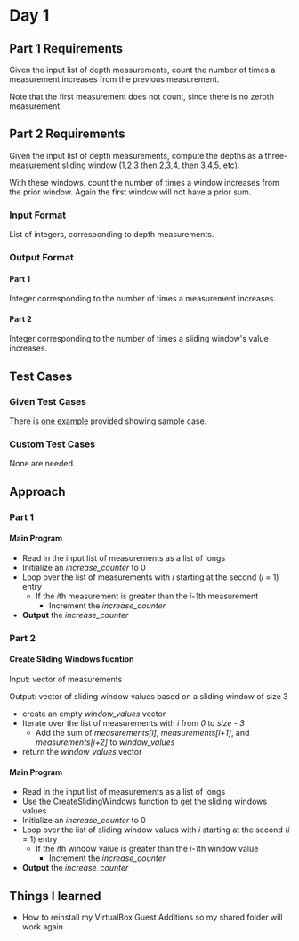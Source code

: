 # Day 1 #

## Part 1 Requirements ##

Given the input list of depth measurements, count the number of times a measurement increases from the previous measurement.

Note that the first measurement does not count, since there is no zeroth measurement.

## Part 2 Requirements ##

Given the input list of depth measurements, compute the depths as a three-measurement sliding window (1,2,3 then 2,3,4, then 3,4,5, etc).

With these windows, count the number of times a window increases from the prior window. Again the first window will not have a prior sum.

### Input Format ###

List of integers, corresponding to depth measurements.

### Output Format ###

#### Part 1 ####

Integer corresponding to the number of times a measurement increases.

#### Part 2 ####

Integer corresponding to the number of times a sliding window's value increases.

## Test Cases ##

### Given Test Cases ###

There is [one example](../data/test_cases/day1_test1.txt) provided showing sample case.

### Custom Test Cases ###

None are needed.

## Approach ##

### Part 1 ###

#### Main Program ####

- Read in the input list of measurements as a list of longs
- Initialize an *increase_counter* to 0
- Loop over the list of measurements with *i* starting at the second (*i* = 1) entry
    - If the *i*th measurement is greater than the *i-1*th measurement
        - Increment the *increase_counter*
- **Output** the *increase_counter*

### Part 2 ###

#### Create Sliding Windows fucntion ####
Input:  vector of measurements

Output: vector of sliding window values based on a sliding window of size 3

- create an empty *window_values* vector
- Iterate over the list of measurements with *i* from *0* to *size - 3*
    - Add the sum of *measurements[i]*, *measurements[i+1]*, and *measurements[i+2]* to *window_values*
- return the *window_values* vector

#### Main Program ####

- Read in the input list of measurements as a list of longs
- Use the CreateSlidingWindows function to get the sliding windows values
- Initialize an *increase_counter* to 0
- Loop over the list of sliding window values with *i* starting at the second (*i* = 1) entry
    - If the *i*th window value is greater than the *i-1*th window value
        - Increment the *increase_counter*
- **Output** the *increase_counter*


## Things I learned ##

- How to reinstall my VirtualBox Guest Additions so my shared folder will work again.

